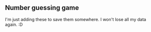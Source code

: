 ## Number guessing game
I'm just adding these to save them somewhere. I won't lose all my data again. :D